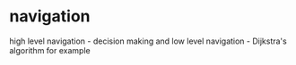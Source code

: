# navigation
high level navigation - decision making and low level navigation - Dijkstra's algorithm for example
